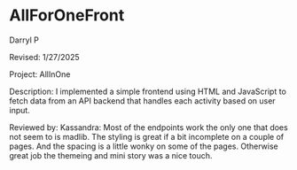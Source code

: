 # AllForOneFront

Darryl P

Revised:
1/27/2025

Project:
AllInOne 

Description:
I implemented a simple frontend using HTML and JavaScript to fetch data from an API backend that handles each activity based on user input.





Reviewed by: Kassandra: Most of the endpoints work the only one that does not seem to is madlib. The styling is great if a bit incomplete on a couple of pages. And the spacing is a little wonky on some of the pages. Otherwise great job the themeing and mini story was a nice touch.